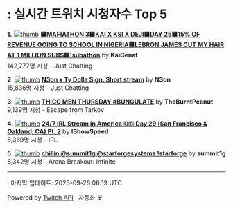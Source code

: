 # : 실시간 트위치 시청자수 Top 5

**1.** [![thumb](https://static-cdn.jtvnw.net/previews-ttv/live_user_kaicenat-320x180.jpg)](https://twitch.tv/KaiCenat)
**[🟨MAFIATHON 3🟨KAI X KSI X DEJI🟨DAY 25🟨15% OF REVENUE GOING TO SCHOOL IN NIGERIA🟨LEBRON JAMES CUT MY HAIR AT 1 MILLION SUBS🟨!subathon](https://twitch.tv/KaiCenat)** by **KaiCenat**<br>142,777명 시청  - Just Chatting

**2.** [![thumb](https://static-cdn.jtvnw.net/previews-ttv/live_user_n3on-320x180.jpg)](https://twitch.tv/N3on)
**[N3on x Ty Dolla Sign. Short stream](https://twitch.tv/N3on)** by **N3on**<br>15,836명 시청  - Just Chatting

**3.** [![thumb](https://static-cdn.jtvnw.net/previews-ttv/live_user_theburntpeanut-320x180.jpg)](https://twitch.tv/TheBurntPeanut)
**[THICC MEN THURSDAY #BUNGULATE](https://twitch.tv/TheBurntPeanut)** by **TheBurntPeanut**<br>9,139명 시청  - Escape from Tarkov

**4.** [![thumb](https://static-cdn.jtvnw.net/previews-ttv/live_user_ishowspeed-320x180.jpg)](https://twitch.tv/IShowSpeed)
**[24/7 IRL Stream in America 🇺🇸 Day 29 (San Francisco & Oakland, CA) Pt. 2](https://twitch.tv/IShowSpeed)** by **IShowSpeed**<br>8,369명 시청  - IRL

**5.** [![thumb](https://static-cdn.jtvnw.net/previews-ttv/live_user_summit1g-320x180.jpg)](https://twitch.tv/summit1g)
**[chillin @summit1g @starforgesystems !starforge](https://twitch.tv/summit1g)** by **summit1g**<br>8,342명 시청  - Arena Breakout: Infinite


---
: 마지막 업데이트: 2025-09-26 06:19 UTC

Powered by [Twitch API](https://dev.twitch.tv/docs/api/reference) · 자동화 봇